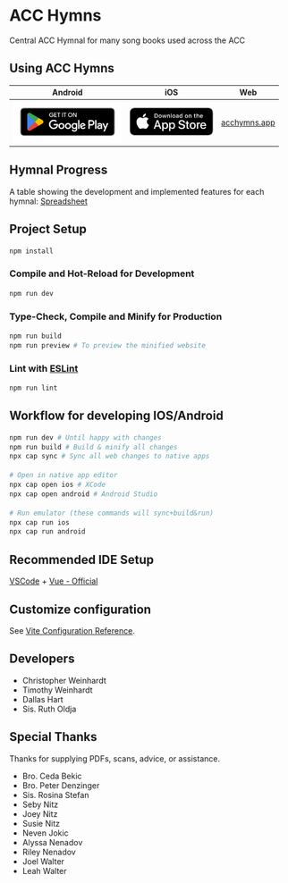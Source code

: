# ACC Hymns

Central ACC Hymnal for many song books used across the ACC

## Using ACC Hymns
| Android | iOS | Web |
|:-:|:-:|:-:|
| [<img src="/public/assets/en_badge_web_generic.png" height="75"/>](https://play.google.com/store/apps/details?id=com.ChristopherW.acchmns) | [<img src="/public/assets/Appstore_badge.svg" height="50"/>](https://apps.apple.com/us/app/acc-hymns/id1634426405) | [acchymns.app](https://www.acchymns.app) |

## Hymnal Progress
A table showing the development and implemented features for each hymnal:
[Spreadsheet](https://docs.google.com/spreadsheets/d/1Wwl8wrOgCiCpcy21894W961yvckVhz6XwVcfSmaGW_E/edit?usp=sharing)

## Project Setup

```sh
npm install
```

### Compile and Hot-Reload for Development

```sh
npm run dev
```

### Type-Check, Compile and Minify for Production

```sh
npm run build
npm run preview # To preview the minified website
```

### Lint with [ESLint](https://eslint.org/)

```sh
npm run lint
```

## Workflow for developing IOS/Android

```sh
npm run dev # Until happy with changes
npm run build # Build & minify all changes
npx cap sync # Sync all web changes to native apps

# Open in native app editor
npx cap open ios # XCode
npx cap open android # Android Studio

# Run emulator (these commands will sync+build&run)
npx cap run ios
npx cap run android
```

## Recommended IDE Setup

[VSCode](https://code.visualstudio.com/) + [Vue - Official](https://marketplace.visualstudio.com/items?itemName=Vue.volar)

## Customize configuration

See [Vite Configuration Reference](https://vitejs.dev/config/).

## Developers

- Christopher Weinhardt
- Timothy Weinhardt
- Dallas Hart
- Sis. Ruth Oldja

## Special Thanks

Thanks for supplying PDFs, scans, advice, or assistance.

- Bro. Ceda Bekic
- Bro. Peter Denzinger
- Sis. Rosina Stefan
- Seby Nitz
- Joey Nitz
- Susie Nitz
- Neven Jokic
- Alyssa Nenadov
- Riley Nenadov
- Joel Walter
- Leah Walter
